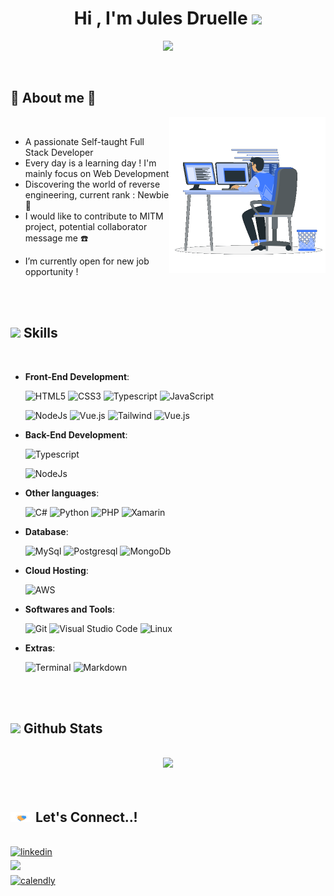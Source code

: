 
<h1 align="center"><b>Hi , I'm Jules Druelle </b><img src="https://media.giphy.com/media/hvRJCLFzcasrR4ia7z/giphy.gif" width="35"></h1>

<p align="center">
  <img src="https://readme-typing-svg.herokuapp.com?font=Fira+Code&duration=4000&pause=800&center=true&vCenter=true&width=435&lines=Welcome+to+my+profile+!%F0%9F%91%8B;Full+Stack+Developer;Computer+Science+Engineer;Newbie+in+Reverse+Engineering;Active+Learner%2FReseacher;Love+to+learn+new+stuffs+!%E2%9D%A4%EF%B8%8F">
</p>


<br>



	
## 🧐 **About me** 🧐

<picture> <img align="right" src="https://raw.githubusercontent.com/Nobsow/Nobsow/main/raw/main/assets/mdImages/Right_Side.gif" width = 250px></picture>

<br>

- A passionate Self-taught Full Stack Developer
- Every day is a learning day ! I'm mainly focus on Web Development
- Discovering the world of reverse engineering, current rank : Newbie 👶
- I would like to contribute to MITM project, potential collaborator message me ☎️
<!--- Personal website [link](https://www.0xabdulkhalid.ml) -->
<!--- I’m currently open for new job opportunity, this is [my resume](https://read.cv/0xabdulkhalid) -->
- I’m currently open for new job opportunity !

<br><br>

## <img src="https://media2.giphy.com/media/QssGEmpkyEOhBCb7e1/giphy.gif?cid=ecf05e47a0n3gi1bfqntqmob8g9aid1oyj2wr3ds3mg700bl&rid=giphy.gif" width="25"><b> Skills</b>
<br>

<p align="center">  
    
- **Front-End Development**:

   ![HTML5](https://img.shields.io/badge/HTML5%20-%23E34F26.svg?style=for-the-badge&logo=html5&logoColor=white)
   ![CSS3](https://img.shields.io/badge/CSS%20-%231572B6.svg?style=for-the-badge&logo=css3&logoColor=white)
   ![Typescript](https://img.shields.io/badge/TypeScript-007ACC?style=for-the-badge&logo=typescript&logoColor=white)
   ![JavaScript](https://img.shields.io/badge/JavaScript%20-%23F7DF1E.svg?style=for-the-badge&logo=javascript&logoColor=black)
	
   ![NodeJs](https://img.shields.io/badge/Node.js-43853D?style=for-the-badge&logo=node.js&logoColor=white)
   ![Vue.js](https://img.shields.io/badge/Vue.js-35495E?style=for-the-badge&logo=vue.js&logoColor=4FC08D)
   ![Tailwind](https://img.shields.io/badge/Tailwind_CSS-38B2AC?style=for-the-badge&logo=tailwind-css&logoColor=white)
   ![Vue.js](https://img.shields.io/badge/Vue.js-35495E?style=for-the-badge&logo=vue.js&logoColor=4FC08D)

    
- **Back-End Development**:
	
   ![Typescript](https://img.shields.io/badge/TypeScript-007ACC?style=for-the-badge&logo=typescript&logoColor=white)
	
   ![NodeJs](https://img.shields.io/badge/Node.js-43853D?style=for-the-badge&logo=node.js&logoColor=white)


- **Other languages**:
    
    ![C#](https://img.shields.io/badge/C%23-239120?style=for-the-badge&logo=c-sharp&logoColor=white)
    ![Python](https://img.shields.io/badge/Python%20-%2314354C.svg?style=for-the-badge&logo=python&logoColor=white)
    ![PHP](https://img.shields.io/badge/PHP-777BB4?style=for-the-badge&logo=php&logoColor=white)
    ![Xamarin](https://img.shields.io/badge/Xamarin-3498DB?style=for-the-badge&logo=xamarin&logoColor=white)
 

- **Database**:
    
    ![MySql](https://img.shields.io/badge/MySQL-00000F?style=for-the-badge&logo=mysql&logoColor=white)
    ![Postgresql](https://img.shields.io/badge/PostgreSQL-316192?style=for-the-badge&logo=postgresql&logoColor=white)
    ![MongoDb](https://img.shields.io/badge/MongoDB-4EA94B?style=for-the-badge&logo=mongodb&logoColor=white)


- **Cloud Hosting**:

    ![AWS](https://img.shields.io/badge/Amazon_AWS-232F3E?style=for-the-badge&logo=amazon-aws&logoColor=white)
    

- **Softwares and Tools**:

    ![Git](https://img.shields.io/badge/git-%23F05033.svg?style=for-the-badge&logo=git&logoColor=white)
    ![Visual Studio Code](https://img.shields.io/badge/Visual%20Studio%20Code-0078d7.svg?style=for-the-badge&logo=visual-studio-code&logoColor=white)
    ![Linux](https://img.shields.io/badge/Linux-FCC624?style=for-the-badge&logo=linux&logoColor=black) 


- **Extras**:

    ![Terminal](https://img.shields.io/badge/Terminal-%23054020?style=for-the-badge&logo=gnu-bash&logoColor=white)
    ![Markdown](https://img.shields.io/badge/markdown-%23000000.svg?style=for-the-badge&logo=markdown&logoColor=white)   


</p>

<br>
<br>


## <img src="https://media.giphy.com/media/iY8CRBdQXODJSCERIr/giphy.gif"  width="35"><b> Github Stats </b>
<br>

<div align="center">

<a href="https://github.com/Nobsow/">
  <img src="https://github-readme-stats.vercel.app/api?username=Nobsow&include_all_commits=true&count_private=true&hide=stars,contribs&show_icons=true&line_height=20&title_color=7A7ADB&icon_color=2234AE&text_color=D3D3D3&bg_color=0,000000,130F40" width="450"/>
</a>
</div>

<br>
<br>

## <b><img src="https://raw.githubusercontent.com/Nobsow/Nobsow/main/raw/main/assets/mdImages/handshake.gif" width="35"> Let's Connect..!</b>
<br>
<div align='left'>

<a href="https://www.linkedin.com/in/jules-drll/" target="_blank">
<img src="https://img.shields.io/badge/linkedin:  Jules%20Druelle-%2300acee.svg?color=405DE6&style=for-the-badge&logo=linkedin&logoColor=white" alt=linkedin style="margin-bottom: 5px;"/>
<br/>
<a href="mailto:jules.drlle@gmail.com" target="_blank">
<img src="https://img.shields.io/badge/gmail:  Jules%20Druelle-%23EA4335.svg?style=for-the-badge&logo=gmail&logoColor=white" t=mail style="margin-bottom: 5px;" />
<br/>
<a href="https://calendly.com/jules-drlle/30min" target="_blank">
<img src="https://img.shields.io/badge/calendly:%20%20Jules%20Druelle-%23EA4335.svg?style=for-the-badge&color=006BFF" alt=calendly style="margin-bottom: 5px;" />
</div>
